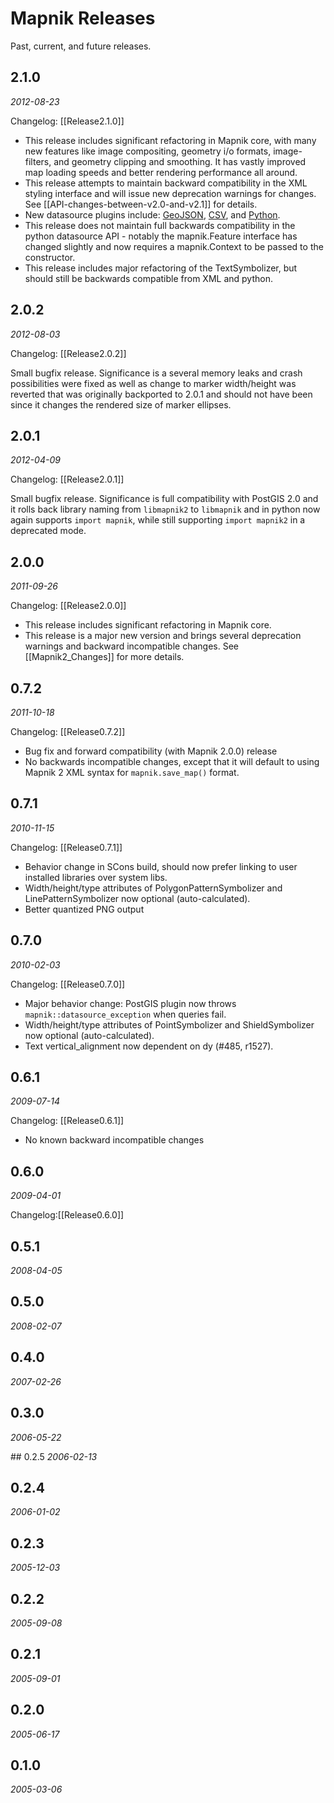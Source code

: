 # Mapnik Releases

Past, current, and future releases.

## 2.1.0
_2012-08-23_

Changelog: [[Release2.1.0]]

* This release includes significant refactoring in Mapnik core, with many new features like image compositing, geometry i/o formats, image-filters, and geometry clipping and smoothing. It has vastly improved map loading speeds and better rendering performance all around.
* This release attempts to maintain backward compatibility in the XML styling interface and will issue new deprecation warnings for changes. See [[API-changes-between-v2.0-and-v2.1]] for details.
* New datasource plugins include: [GeoJSON](https://github.com/mapnik/mapnik/wiki/GeoJSON-Plugin), [CSV](https://github.com/mapnik/mapnik/wiki/CSV-Plugin), and [Python](https://github.com/mapnik/mapnik/wiki/Python-Plugin).
* This release does not maintain full backwards compatibility in the python datasource API - notably the mapnik.Feature interface has changed slightly and now requires a mapnik.Context to be passed to the constructor.
* This release includes major refactoring of the TextSymbolizer, but should still be backwards compatible from XML and python.

## 2.0.2
_2012-08-03_

Changelog: [[Release2.0.2]]

Small bugfix release. Significance is a several memory leaks and crash possibilities were fixed as well as change to marker width/height was reverted that was originally backported to 2.0.1 and should not have been since it changes the rendered size of marker ellipses.

## 2.0.1
_2012-04-09_

Changelog: [[Release2.0.1]]

Small bugfix release. Significance is full compatibility with PostGIS 2.0 and it rolls back library naming from `libmapnik2` to `libmapnik` and in python now again supports `import mapnik`, while still supporting `import mapnik2` in a deprecated mode.

## 2.0.0
_2011-09-26_

Changelog: [[Release2.0.0]]

* This release includes significant refactoring in Mapnik core.
* This release is a major new version and brings several deprecation warnings and backward incompatible changes. See [[Mapnik2_Changes]] for more details. 

## 0.7.2
_2011-10-18_

Changelog: [[Release0.7.2]]

* Bug fix and forward compatibility (with Mapnik 2.0.0) release
* No backwards incompatible changes, except that it will default to using Mapnik 2 XML syntax for `mapnik.save_map()` format.

## 0.7.1
_2010-11-15_

Changelog: [[Release0.7.1]]

* Behavior change in SCons build, should now prefer linking to user installed libraries over system libs.
* Width/height/type attributes of PolygonPatternSymbolizer and LinePatternSymbolizer now optional (auto-calculated).
* Better quantized PNG output

## 0.7.0
_2010-02-03_

Changelog: [[Release0.7.0]]

* Major behavior change: PostGIS plugin now throws `mapnik::datasource_exception` when queries fail.
* Width/height/type attributes of PointSymbolizer and ShieldSymbolizer now optional (auto-calculated).
* Text vertical_alignment now dependent on dy (#485, r1527).

## 0.6.1
_2009-07-14_

Changelog: [[Release0.6.1]]
 
 * No known backward incompatible changes

## 0.6.0
_2009-04-01_

Changelog:[[Release0.6.0]]

## 0.5.1
_2008-04-05_

## 0.5.0 
_2008-02-07_

## 0.4.0
_2007-02-26_

## 0.3.0
_2006-05-22_

## 0.2.5
_2006-02-13_

## 0.2.4
_2006-01-02_

## 0.2.3 
_2005-12-03_

## 0.2.2
_2005-09-08_

## 0.2.1
_2005-09-01_

## 0.2.0
_2005-06-17_

## 0.1.0
_2005-03-06_

